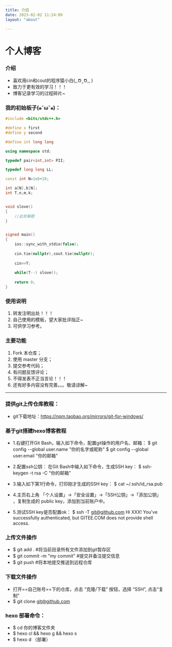 ```yaml
---
title: 介绍
date: 2023-02-02 11:24:09
layout: "about"

---
```




# 个人博客



### 介绍

* 喜欢用cin和cout的程序猿小白(,,Ծ‸Ծ,, )
* 致力于更有效的学习！！！
* 博客记录学习的过程碎片~




###  我的初始板子(๑¯ω¯๑)：

```c++
#include <bits/stdc++.h>

#define x first
#define y second

#define int long long

using namespace std;

typedef pair<int,int> PII;

typedef long long LL;

const int N=1e6+10;

int a[N],b[N];
int T,n,m,k;   


void slove()
{
    //此处解题
}


signed main()
{
    ios::sync_with_stdio(false);
	
    cin.tie(nullptr),cout.tie(nullptr);
	
    cin>>T;
	
    while(T--) slove();
	
    return 0;
}
```

  

### 使用说明

1. 转发注明出处！！！
2. 自己使用的模板，望大家批评指正~
3. 可供学习参考。



### 主要功能

1. Fork 本仓库；
2. 使用 master 分支；
3. 提交参考代码；
4. 有问题反馈评论；
5. 不得发表不正当言论！！！
6. 还有好多内容没有完善。。。敬请谅解~

---



### 提供git上传仓库教程：

* git下载地址：https://npm.taobao.org/mirrors/git-for-windows/

  

### 基于git搭建hexo博客教程

* 1.右键打开Git Bash，输入如下命令，配置git操作的用户名、邮箱：
    $ git config --global user.name "你的名字或昵称"
    $ git config --global user.email "你的邮箱"
* 2.配置ssh公钥：
    在Git Bash中输入如下命令，生成SSH key：
    $ ssh-keygen -t rsa -C "你的邮箱"
* 3.输入如下第1行命令，打印刚才生成的SSH key：
    $ cat ~/.ssh/id_rsa.pub
* 4.主页右上角 「个人设置」->「安全设置」->「SSH公钥」->「添加公钥」 ，复制生成的 public key，添加到当前账户中。

* 5.测试SSH key是否配置ok：
   $ ssh -T git@github.com
   Hi XXX! You've successfully authenticated, but GITEE.COM does not provide shell access.

### 上传文件操作
* $ git add .                          #将当前目录所有文件添加到git暂存区
* $ git commit -m "my commit"          #提交并备注提交信息
* $ git push                           #将本地提交推送到远程仓库


### 下载文件操作
* 打开==自己账号==下的仓库，点击 “克隆/下载” 按钮，选择 “SSH”, 点击“复制”
* $ git clone git@github.com

### hexo 部署命令：
* $ cd 你的博客文件夹
* $ hexo cl && hexo g && hexo s 
* $ hexo d （部署）  
